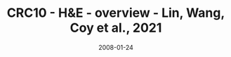 ---
title: CRC10 - H&E - overview - Lin, Wang, Coy et al., 2021
image: https://labsyspharm.github.io/HTA-CRCATLAS-1/images/thumbnail-crc10-he-overview.jpg
date: '2008-01-24'
minerva_link: https://labsyspharm.github.io/HTA-CRCATLAS-1/minerva/crc10-he-overview.html
info_link: null
show_page_link: false
---